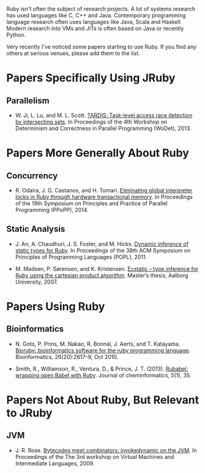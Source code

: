 Ruby isn't often the subject of research projects. A lot of systems research has used languages like C, C++ and Java. Contemporary programming language research often uses languages like Java, Scala and Haskell. Modern research into VMs and JITs is often based on Java or recently Python.

Very recently I've noticed some papers starting to use Ruby. If you find any others at serious venues, please add them to the list.

# Papers Specifically Using JRuby

## Parallelism

*   W. Ji, L. Lu, and M. L. Scott. [TARDIS: Task-level access race detection by intersecting sets](http://wodet.cs.washington.edu/wp-content/uploads/2013/03/wodet2013-final9.pdf). In Proceedings of the 4th Workshop on Determinism and Correctness in Parallel Programming (WoDet), 2013.

# Papers More Generally About Ruby

## Concurrency

*   R. Odaira, J. G. Castanos, and H. Tomari. [Eliminating global interpreter locks in Ruby through hardware transactional memory](http://researcher.watson.ibm.com/researcher/files/jp-ODAIRA/PPoPP2014_RubyGILHTM.pdf). In Proceedings of the 19th Symposium on Principles and Practice of Parallel Programming (PPoPP), 2014.

## Static Analysis

*   J. An, A. Chaudhuri, J. S. Foster, and M. Hicks. [Dynamic inference of static types for Ruby](http://www.cs.umd.edu/~jfoster/papers/popl11.pdf). In Proceedings of the 38th ACM Symposium on Principles of Programming Languages (POPL), 2011.

*   M. Madsen, P. Sørensen, and K. Kristensen. [Ecstatic – type inference for Ruby using the cartesian product algorithm](http://projekter.aau.dk/projekter/files/61071016/1181807983.pdf). Master’s thesis, Aalborg University, 2007.

# Papers Using Ruby

## Bioinformatics

*   N. Goto, P. Prins, M. Nakao, R. Bonnal, J. Aerts, and T. Katayama. [Bioruby: bioinformatics software for the ruby programming language](http://www.ncbi.nlm.nih.gov/pmc/articles/PMC2951089/pdf/btq475.pdf). Bioinformatics, 26(20):2617–9, Oct 2010.

* Smith, R., Williamson, R., Ventura, D., & Prince, J. T. (2013). [Rubabel: wrapping open Babel with Ruby](http://www.biomedcentral.com/content/pdf/1758-2946-5-35.pdf). Journal of cheminformatics, 5(1), 35.

# Papers Not About Ruby, But Relevant to JRuby

## JVM

*   J. R. Rose. [Bytecodes meet combinators: invokedynamic on the JVM](http://cr.openjdk.java.net/~jrose/pres/200910-VMIL.pdf). In Proceedings of the The 3rd workshop on Virtual Machines and Intermediate Languages, 2009.